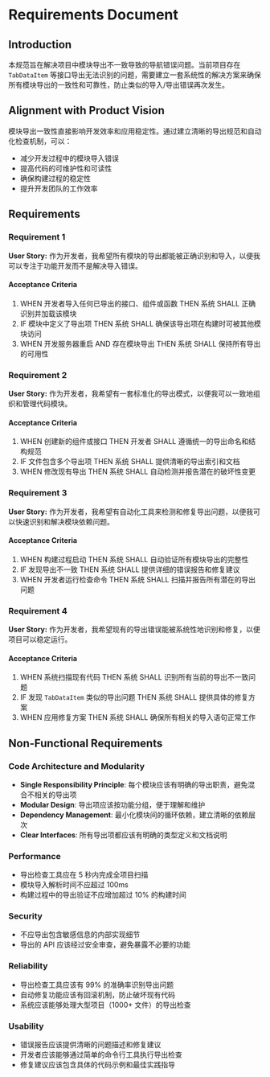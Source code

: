 # Requirements Document

## Introduction

本规范旨在解决项目中模块导出不一致导致的导航错误问题。当前项目存在 `TabDataItem` 等接口导出无法识别的问题，需要建立一套系统性的解决方案来确保所有模块导出的一致性和可靠性，防止类似的导入/导出错误再次发生。

## Alignment with Product Vision

模块导出一致性直接影响开发效率和应用稳定性。通过建立清晰的导出规范和自动化检查机制，可以：
- 减少开发过程中的模块导入错误
- 提高代码的可维护性和可读性
- 确保构建过程的稳定性
- 提升开发团队的工作效率

## Requirements

### Requirement 1

**User Story:** 作为开发者，我希望所有模块的导出都能被正确识别和导入，以便我可以专注于功能开发而不是解决导入错误。

#### Acceptance Criteria

1. WHEN 开发者导入任何已导出的接口、组件或函数 THEN 系统 SHALL 正确识别并加载该模块
2. IF 模块中定义了导出项 THEN 系统 SHALL 确保该导出项在构建时可被其他模块访问
3. WHEN 开发服务器重启 AND 存在模块导出 THEN 系统 SHALL 保持所有导出的可用性

### Requirement 2

**User Story:** 作为开发者，我希望有一套标准化的导出模式，以便我可以一致地组织和管理代码模块。

#### Acceptance Criteria

1. WHEN 创建新的组件或接口 THEN 开发者 SHALL 遵循统一的导出命名和结构规范
2. IF 文件包含多个导出项 THEN 系统 SHALL 提供清晰的导出索引和文档
3. WHEN 修改现有导出 THEN 系统 SHALL 自动检测并报告潜在的破坏性变更

### Requirement 3

**User Story:** 作为开发者，我希望有自动化工具来检测和修复导出问题，以便我可以快速识别和解决模块依赖问题。

#### Acceptance Criteria

1. WHEN 构建过程启动 THEN 系统 SHALL 自动验证所有模块导出的完整性
2. IF 发现导出不一致 THEN 系统 SHALL 提供详细的错误报告和修复建议
3. WHEN 开发者运行检查命令 THEN 系统 SHALL 扫描并报告所有潜在的导出问题

### Requirement 4

**User Story:** 作为开发者，我希望现有的导出错误能被系统性地识别和修复，以便项目可以稳定运行。

#### Acceptance Criteria

1. WHEN 系统扫描现有代码 THEN 系统 SHALL 识别所有当前的导出不一致问题
2. IF 发现 `TabDataItem` 类似的导出问题 THEN 系统 SHALL 提供具体的修复方案
3. WHEN 应用修复方案 THEN 系统 SHALL 确保所有相关的导入语句正常工作

## Non-Functional Requirements

### Code Architecture and Modularity
- **Single Responsibility Principle**: 每个模块应该有明确的导出职责，避免混合不相关的导出项
- **Modular Design**: 导出项应该按功能分组，便于理解和维护
- **Dependency Management**: 最小化模块间的循环依赖，建立清晰的依赖层次
- **Clear Interfaces**: 所有导出项都应该有明确的类型定义和文档说明

### Performance
- 导出检查工具应在 5 秒内完成全项目扫描
- 模块导入解析时间不应超过 100ms
- 构建过程中的导出验证不应增加超过 10% 的构建时间

### Security
- 不应导出包含敏感信息的内部实现细节
- 导出的 API 应该经过安全审查，避免暴露不必要的功能

### Reliability
- 导出检查工具应该有 99% 的准确率识别导出问题
- 自动修复功能应该有回滚机制，防止破坏现有代码
- 系统应该能够处理大型项目（1000+ 文件）的导出检查

### Usability
- 错误报告应该提供清晰的问题描述和修复建议
- 开发者应该能够通过简单的命令行工具执行导出检查
- 修复建议应该包含具体的代码示例和最佳实践指导
